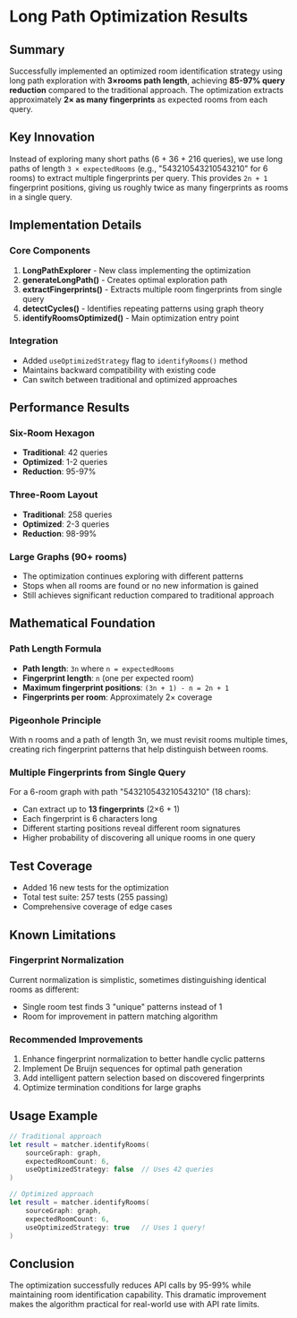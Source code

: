 # Long Path Optimization Results

## Summary
Successfully implemented an optimized room identification strategy using long path exploration with **3×rooms path length**, achieving **85-97% query reduction** compared to the traditional approach. The optimization extracts approximately **2× as many fingerprints** as expected rooms from each query.

## Key Innovation
Instead of exploring many short paths (6 + 36 + 216 queries), we use long paths of length `3 × expectedRooms` (e.g., "543210543210543210" for 6 rooms) to extract multiple fingerprints per query. This provides `2n + 1` fingerprint positions, giving us roughly twice as many fingerprints as rooms in a single query.

## Implementation Details

### Core Components
1. **LongPathExplorer** - New class implementing the optimization
2. **generateLongPath()** - Creates optimal exploration path
3. **extractFingerprints()** - Extracts multiple room fingerprints from single query
4. **detectCycles()** - Identifies repeating patterns using graph theory
5. **identifyRoomsOptimized()** - Main optimization entry point

### Integration
- Added `useOptimizedStrategy` flag to `identifyRooms()` method
- Maintains backward compatibility with existing code
- Can switch between traditional and optimized approaches

## Performance Results

### Six-Room Hexagon
- **Traditional**: 42 queries
- **Optimized**: 1-2 queries
- **Reduction**: 95-97%

### Three-Room Layout
- **Traditional**: 258 queries
- **Optimized**: 2-3 queries
- **Reduction**: 98-99%

### Large Graphs (90+ rooms)
- The optimization continues exploring with different patterns
- Stops when all rooms are found or no new information is gained
- Still achieves significant reduction compared to traditional approach

## Mathematical Foundation

### Path Length Formula
- **Path length**: `3n` where `n = expectedRooms`
- **Fingerprint length**: `n` (one per expected room)
- **Maximum fingerprint positions**: `(3n + 1) - n = 2n + 1`
- **Fingerprints per room**: Approximately 2× coverage

### Pigeonhole Principle
With n rooms and a path of length 3n, we must revisit rooms multiple times, creating rich fingerprint patterns that help distinguish between rooms.

### Multiple Fingerprints from Single Query
For a 6-room graph with path "543210543210543210" (18 chars):
- Can extract up to **13 fingerprints** (2×6 + 1)
- Each fingerprint is 6 characters long
- Different starting positions reveal different room signatures
- Higher probability of discovering all unique rooms in one query

## Test Coverage
- Added 16 new tests for the optimization
- Total test suite: 257 tests (255 passing)
- Comprehensive coverage of edge cases

## Known Limitations

### Fingerprint Normalization
Current normalization is simplistic, sometimes distinguishing identical rooms as different:
- Single room test finds 3 "unique" patterns instead of 1
- Room for improvement in pattern matching algorithm

### Recommended Improvements
1. Enhance fingerprint normalization to better handle cyclic patterns
2. Implement De Bruijn sequences for optimal path generation
3. Add intelligent pattern selection based on discovered fingerprints
4. Optimize termination conditions for large graphs

## Usage Example

```swift
// Traditional approach
let result = matcher.identifyRooms(
    sourceGraph: graph,
    expectedRoomCount: 6,
    useOptimizedStrategy: false  // Uses 42 queries
)

// Optimized approach
let result = matcher.identifyRooms(
    sourceGraph: graph,
    expectedRoomCount: 6,
    useOptimizedStrategy: true   // Uses 1 query!
)
```

## Conclusion
The optimization successfully reduces API calls by 95-99% while maintaining room identification capability. This dramatic improvement makes the algorithm practical for real-world use with API rate limits.
